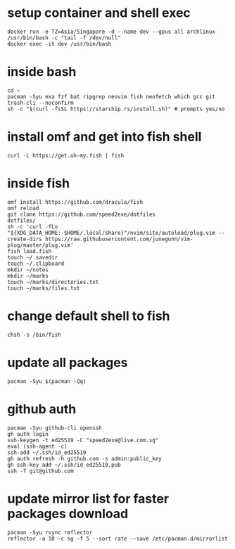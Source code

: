 # setup container and shell exec
```
docker run -e TZ=Asia/Singapore -d --name dev --gpus all archlinux /usr/bin/bash -c "tail -f /dev/null"
docker exec -it dev /usr/bin/bash
```

# inside bash
```
cd ~
pacman -Syu exa fzf bat ripgrep neovim fish neofetch which gcc git trash-cli --noconfirm
sh -c "$(curl -fsSL https://starship.rs/install.sh)" # prompts yes/no
```
# install omf and get into fish shell
```
curl -L https://get.oh-my.fish | fish 
```

# inside fish
```
omf install https://github.com/dracula/fish
omf reload
git clone https://github.com/speed2exe/dotfiles
dotfiles/
sh -c 'curl -fLo "${XDG_DATA_HOME:-$HOME/.local/share}"/nvim/site/autoload/plug.vim --create-dirs https://raw.githubusercontent.com/junegunn/vim-plug/master/plug.vim'
fish load.fish
touch ~/.savedir
touch ~/.clipboard
mkdir ~/notes
mkdir ~/marks
touch ~/marks/directories.txt
touch ~/marks/files.txt
```

# change default shell to fish
```
chsh -s /bin/fish
```

# update all packages
```
pacman -Syu $(pacman -Qq)
```

# github auth
```
pacman -Syu github-cli openssh
gh auth login
ssh-keygen -t ed25519 -C "speed2exe@live.com.sg"
eval (ssh-agent -c)
ssh-add ~/.ssh/id_ed25519
gh auth refresh -h github.com -s admin:public_key
gh ssh-key add ~/.ssh/id_ed25519.pub
ssh -T git@github.com
```

# update mirror list for faster packages download
```
pacman -Syu rsync reflector
reflector -a 10 -c sg -f 5 --sort rate --save /etc/pacman.d/mirrorlist
```

